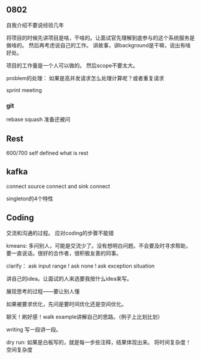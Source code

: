 ## 0802
自我介绍不要说经验几年

将项目的时候先讲项目是啥，干啥的。让面试官先理解到底参与的这个系统服务是做啥的。
然后再考虑说自己的工作。
讲故事，讲background是干嘛，说出有啥好处。

项目的工作量是一个人可以做的。
然后scope不要太大。


problem的处理：
如果是高并发请求怎么处理计算呢？或者重复请求

sprint meeting


### git 
rebase 
squash
准备还被问


## Rest
600/700 self defined
what is rest


## kafka
connect
  source connect and sink connect

singleton的4个特性


## Coding

交流和沟通的过程。
应对coding的步骤不能错


kmeans: 多问别人，可能是交流少了。没有想明白问题。不会要及时寻求帮助，要一直说话。很好的合作者，很积极友善的同事。


clarify： ask input range  ! ask none ! ask exception situation

讲自己的idea。让面试的人来选要我按什么idea来写。

展现思考的过程——要让别人懂

如果被要求优化，先问是要时间优化还是空间优化。

聊天！刷好感！walk example讲解自己的思路。（例子上比划比划）

writing 写一段讲一段。

dry run: 如果是白板写的，就是每一步些注释，结果体现出来。
将时间复杂度！空间复杂度